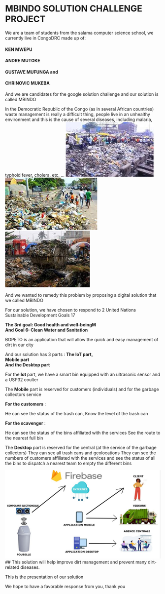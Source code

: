 # MBINDO SOLUTION CHALLENGE PROJECT

We are a team of students from the salama computer science school, we currently live in CongoDRC made up of:

#### KEN MWEPU
#### ANDRE MUTOKE
#### GUSTAVE MUFUNGA and
#### CHRINOVIC MUKEBA


And we are candidates for the google solution challenge and our solution is called MBINDO

In the Democratic Republic of the Congo (as in several African countries) waste management is really a difficult thing, people live in an unhealthy environment and this is the cause of several diseases, including malaria, typhoid fever, cholera, etc. ...
<img src="./imgs/img1.jpg">
<img src="./imgs/img2.jpg">
<img src="./imgs/img3.jpg">


And we wanted to remedy this problem by proposing a digital solution that we called MBINDO

For our solution, we have chosen to respond to 2 United Nations Sustainable Development Goals 17

<b>The 3rd goal: Good health and well-beingM</b> <br/>
<b>And Goal 6: Clean Water and Sanitation</b>

BOPETO is an application that will allow the quick and easy management of dirt in our city

And our solution has 3 parts :
<strong>The IoT part, <br/>
Mobile part<br/>
And the Desktop part</strong>


For the <strong>Iot </strong> part, we have a smart bin equipped with an ultrasonic sensor and a USP32 coulter

The <strong>Mobile</strong> part is reserved for customers (individuals) and for the garbage collectors service

<strong>For the customers</strong> :

He can see the status of the trash can,
Know the level of the trash can


<strong>For the scavenger</strong> :

He can see the status of the bins affiliated with the services
See the route to the nearest full bin


The <strong>Desktop</strong> part is reserved for the central (at the service of the garbage collectors)
They can see all trash cans and geolocations
They can see the numbers of customers affiliated with the services and see the status of all the bins to dispatch a nearest team to empty the different bins

<img src="./imgs/presentation.jpeg">
## This solution will help improve dirt management and prevent many dirt-related diseases.

This is the presentation of our solution

We hope to have a favorable response from you, thank you